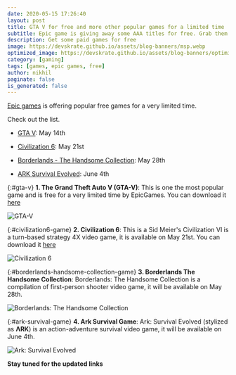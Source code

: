 ```yaml
---
date: 2020-05-15 17:26:40
layout: post
title: GTA V for free and more other popular games for a limited time
subtitle: Epic game is giving away some AAA titles for free. Grab them asap.
description: Get some paid games for free
image: https://devskrate.github.io/assets/blog-banners/msp.webp
optimized_image: https://devskrate.github.io/assets/blog-banners/optimized/msp-opt.webp
category: [gaming]
tags: [games, epic games, free]
author: nikhil
paginate: false
is_generated: false
---
```


[Epic games](https://www.epicgames.com/store/en-US/) is offering popular free games for a very limited time.

Check out the list.

- [GTA V](#gta-v-game): May 14th

- [Civilization 6](#civilization6-game): May 21st

- [Borderlands - The Handsome Collection](#borderlands-handsome-collection-game): May 28th

- [ARK Survival Evolved](#ark-survival-game): June 4th

{:#gta-v}
**1. The Grand Theft Auto V (GTA-V)**:
This is one the most popular game and is free for a very limited time by EpicGames. You can download it [here](https://www.epicgames.com/store/en-US/product/grand-theft-auto-v/home)

![GTA-V](https://cdn2.unrealengine.com/Diesel%2Fproductv2%2Fgrand-theft-auto-v%2Fhome%2FGTAV_EGS_Artwork_1920x1080_Hero-Carousel_V06-1920x1080-1503e4b1320d5652dd4f57466c8bcb79424b3fc0.webp?h=1080&resize=1&w=1920)

{:#civilization6-game}
**2. Civilization 6**:
This is a Sid Meier's Civilization VI is a turn-based strategy 4X video game, it is available on May 21st.
You can download it [here](https://www.epicgames.com/store/en-US/product/sid-meiers-civilization-vi/home)

![Civilization 6](https://upload.wikimedia.org/wikipedia/en/3/3b/Civilization_VI_cover_art.webp)

{:#borderlands-handsome-collection-game}
**3. Borderlands The Handsome Collection**:
Borderlands: The Handsome Collection is a compilation of first-person shooter video game, it will be available on May 28th.

![Borderlands: The Handsome Collection](https://upload.wikimedia.org/wikipedia/en/d/d8/Borderlands_THC.webp)

{:#ark-survival-game}
**4. Ark Survival Game**:
Ark: Survival Evolved (stylized as **ΛRK**) is an action-adventure survival video game, it will be available on June 4th.

![Ark: Survival Evolved](https://upload.wikimedia.org/wikipedia/en/thumb/2/2b/ArkSurvivalEvolved.webp/330px-ArkSurvivalEvolved.webp)

**Stay tuned for the updated links**
